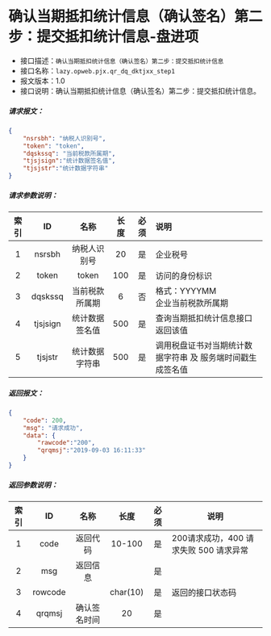 # 确认当期抵扣统计信息（确认签名）第二步：提交抵扣统计信息-盘进项

- 接口描述：`确认当期抵扣统计信息（确认签名）第二步：提交抵扣统计信息`
- 接口名称：`lazy.opweb.pjx.qr_dq_dktjxx_step1`
- 报文版本：1.0
- 接口说明：确认当期抵扣统计信息（确认签名）第二步：提交抵扣统计信息。

##### 请求报文：

```json
{
	"nsrsbh": "纳税人识别号",
	"token": "token",
	"dqskssq": "当前税款所属期",
	"tjsjsign":"统计数据签名值",
	"tjsjstr":"统计数据字符串"
}
```

#####  请求参数说明：

| 索引 |    ID    |      名称      | 长度 | 必须 | 说明                                                       |
| :--: | :------: | :------------: | :--: | :--: | :--------------------------------------------------------- |
|  1   |  nsrsbh  |  纳税人识别号  |  20  |  是  | 企业税号                                                   |
|  2   |  token   |     token      | 100  |  是  | 访问的身份标识                                             |
|  3   | dqskssq  | 当前税款所属期 |  6   |  否  | 格式：YYYYMM<br/>企业当前税款所属期                        |
|  4   | tjsjsign | 统计数据签名值 | 500  |  是  | 查询当期抵扣统计信息接口返回该值                           |
|  5   | tjsjstr  | 统计数据字符串 | 500  |  是  | 调用税盘证书对当期统计数据字符串 及 服务端时间戳生成签名值 |

##### 返回报文：

```json
{
	"code": 200,
	"msg": "请求成功",
	"data": {
        "rawcode":"200",
        "qrqmsj":"2019-09-03 16:11:33"
	}
}
```

#####  返回参数说明：


| 索引 |   ID    |        名称         |   长度   | 必须 | 说明                                                         |
| :--: | :-----: | :-----------------: | :------: | :--: | ------------------------------------------------------------ |
|  1   |  code   |      返回代码       |  10-100  |  是  | 200请求成功，400 请求失败 500 请求异常                       |
|  2   |   msg   |      返回信息       |          |  是  |                                                              |
|  3   | rowcode |                     | char(10) |  是  | 返回的接口状态码                                             |
|  4   | qrqmsj  |      确认签名时间       |    20     |  是  |      |